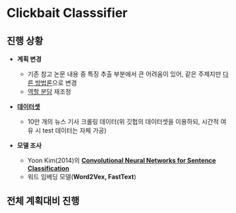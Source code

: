 Clickbait Classsifier
=====================  

진행 상황
--------

+ **계획 변경**
  - 기존 참고 논문 내용 중 특징 추출 부분에서 큰 어려움이 있어, 같은 주제지만 [다른 방법론](https://github.com/2alive3s/Fake_news/blob/master/%5BJIPS%5DFake%20news%20detection%20using%20deep%20learning.pdf)으로 변경
  - [역할 분담](https://github.com/rjhwang08/Clickbait-Classsifier/issues/2) 재조정

+ [**데이터셋**](https://github.com/2alive3s/Fake_news/tree/master/data)
  - 10만 개의 뉴스 기사 크롤링 데이터(위 깃헙의 데이터셋을 이용하되, 시간적 여유 시 test 데이터는 자체 가공) 

+ **모델 조사**
  - Yoon Kim(2014)의 [**Convolutional Neural Networks for Sentence Classification**](https://arxiv.org/pdf/1408.5882.pdf)
  - 워드 임베딩 모델(**Word2Vex, FastText**)

전체 계획대비 진행
-----------------

